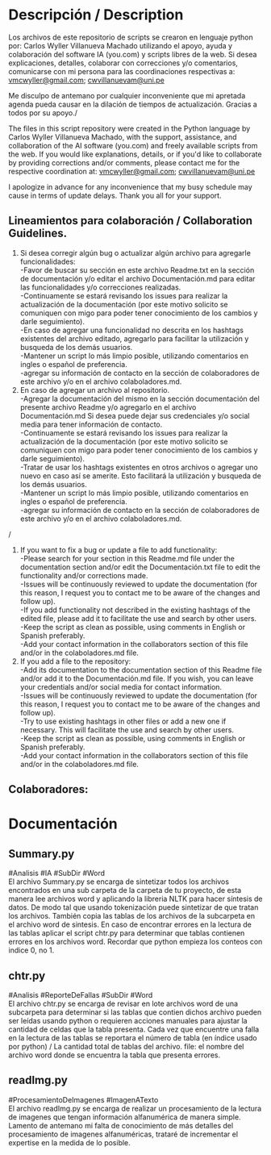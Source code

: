 # Descripción / Description
Los archivos de este repositorio de scripts se crearon en lenguaje python por: Carlos Wyller Villanueva Machado utilizando el apoyo, ayuda y colaboración del software IA (you.com) y scripts libres de la web. Si desea explicaciones, detalles, colaborar con correcciones y/o comentarios, comunicarse con mi persona para las coordinaciones respectivas a:
vmcwyller@gmail.com;
cwvillanuevam@uni.pe

Me disculpo de antemano por cualquier inconveniente que mi apretada agenda pueda causar en la dilación de tiempos de actualización. Gracias a todos por su apoyo./

The files in this script repository were created in the Python language by Carlos Wyller Villanueva Machado, with the support, assistance, and collaboration of the AI software (you.com) and freely available scripts from the web. If you would like explanations, details, or if you'd like to collaborate by providing corrections and/or comments, please contact me for the respective coordination at:
vmcwyller@gmail.com;
cwvillanuevam@uni.pe

I apologize in advance for any inconvenience that my busy schedule may cause in terms of update delays. Thank you all for your support.

## Lineamientos para colaboración / Collaboration Guidelines.
1. Si desea corregir algún bug o actualizar algún archivo para agregarle funcionalidades:  
-Favor de buscar su sección en este archivo Readme.txt en la sección de documentación y/o editar el archivo Documentación.md para editar las funcionalidades y/o correcciones realizadas.  
-Continuamente se estará revisando los issues  para realizar la actualización de la documentación (por este motivo solicito se comuniquen con migo para poder tener conocimiento de los cambios y darle seguimiento).  
-En caso de agregar una funcionalidad no descrita en los hashtags existentes del archivo editado, agregarlo para facilitar la utilización y busqueda de los demás usuarios.  
-Mantener un script lo más limpio  posible, utilizando comentarios en ingles o español de preferencia.  
-agregar su información de contacto en la sección de colaboradores de este archivo y/o en el archivo   colaboladores.md.  
2. En caso de agregar un archivo al repositorio.  
-Agregar la documentación del mismo en la sección documentación del presente archivo Readme y/o agregarlo en el archivo Documentación.md Si desea puede dejar sus credenciales y/o social media para tener información de contacto.  
-Continuamente se estará revisando los issues  para realizar la actualización de la documentación (por este motivo solicito se comuniquen con migo para poder tener conocimiento de los cambios y darle seguimiento).  
-Tratar de usar los hashtags existentes en otros archivos o agregar uno nuevo en caso así se amerite. Esto facilitará la utilización y busqueda de los demás usuarios.  
-Mantener un script lo más limpio  posible, utilizando comentarios en ingles o español de preferencia.  
-agregar su información de contacto en la sección de colaboradores de este archivo y/o en el archivo colaboladores.md.  

/

1. If you want to fix a bug or update a file to add functionality:  
-Please search for your section in this Readme.md file under the documentation section and/or edit the Documentación.txt file to edit the functionality and/or corrections made.  
-Issues will be continuously reviewed to update the documentation (for this reason, I request you to contact me to be aware of the changes and follow up).  
-If you add functionality not described in the existing hashtags of the edited file, please add it to facilitate the use and search by other users.  
-Keep the script as clean as possible, using comments in English or Spanish preferably.  
-Add your contact information in the collaborators section of this file and/or in the colaboladores.md file.  
2. If you add a file to the repository:  
-Add its documentation to the documentation section of this Readme file and/or add it to the Documentación.md file. If you wish, you can leave your credentials and/or social media for contact information.  
-Issues will be continuously reviewed to update the documentation (for this reason, I request you to contact me to be aware of the changes and follow up).  
-Try to use existing hashtags in other files or add a new one if necessary. This will facilitate the use and search by other users.  
-Keep the script as clean as possible, using comments in English or Spanish preferably.  
-Add your contact information in the collaborators section of this file and/or in the colaboladores.md file.  

## Colaboradores:




# Documentación
## Summary.py
#Analisis #IA #SubDir #Word  
El archivo Summary.py se encarga de sintetizar todos los archivos encontrados en una sub carpeta de la carpeta de tu proyecto, de esta manera lee archivos word y aplicando la libreria NLTK para hacer síntesis de datos. De modo tal que usando tokenización puede sintetizar de que tratan los archivos. También copia las tablas de los archivos de la subcarpeta en el archivo word de sintesis. En caso de encontrar errores en la lectura de las tablas aplicar el script chtr.py para determinar que tablas contienen errores en los archivos  word. Recordar que python empieza los conteos con indice 0, no 1.

## chtr.py
#Analisis #ReporteDeFallas #SubDir #Word  
El archivo chtr.py se encarga de revisar en lote archivos word de una subcarpeta para determinar si las tablas que contien dichos archivo pueden ser leídas usando python o requieren acciones manuales para ajustar la cantidad de celdas que la tabla presenta. Cada vez que encuentre una falla en la lectura de las tablas se reportara el número de tabla (en índice usado por python) / La cantidad total de tablas del archivo. file: el nombre del archivo word donde se encuentra la tabla que presenta errores.

## readImg.py
#ProcesamientoDeImagenes #ImagenATexto  
El archivo readImg.py se encarga de realizar un procesamiento de la lectura de imagenes que tengan información alfanumérica de manera simple. Lamento de antemano mi falta de conocimiento de más detalles del procesamiento de imagenes alfanuméricas, trataré de incrementar el expertise en la medida de lo posible.
